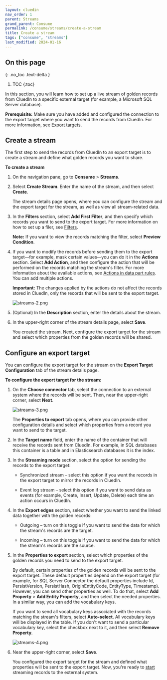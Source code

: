 ```yaml
---
layout: cluedin
nav_order: 1
parent: Streams
grand_parent: Consume
permalink: /consume/streams/create-a-stream
title: Create a stream
tags: ["consume", "streams"]
last_modified: 2024-01-16
---
```

## On this page
{: .no_toc .text-delta }
1. TOC
{:toc}

In this section, you will learn how to set up a live stream of golden records from CluedIn to a specific external target (for example, a Microsoft SQL Server database).

**Prerequisite:** Make sure you have added and configured the connection to the export target where you want to send the records from CluedIn. For more information, see [Export targets](/consume/export-targets).

## Create a stream

The first step to send the records from CluedIn to an export target is to create a stream and define what golden records you want to share.

**To create a stream**

1. On the navigation pane, go to **Consume** > **Streams**.

1. Select **Create Stream**. Enter the name of the stream, and then select **Create**.

    The stream details page opens, where you can configure the stream and the export target for the stream, as well as view all stream-related data.

1. In the **Filters** section, select **Add First Filter**, and then specify which records you want to send to the export target. For more information on how to set up a filer, see [Filters](/key-terms-and-features/filters).

    **Note:** If you want to view the records matching the filter, select **Preview Condition**.

1. If you want to modify the records before sending them to the export target—for example, mask certain values—you can do it in the **Actions** section. Select **Add Action**, and then configure the action that will be performed on the records matching the stream's filter. For more information about the available actions, see [Actions in data part rules](/management/rules/rules-reference#actions-in-data-part-rules). You can add multiple actions.

    **Important:** The changes applied by the actions do not affect the records stored in CluedIn, only the records that will be sent to the export target.

    ![streams-2.png](../../assets/images/consume/streams/streams-2.png)

1. (Optional) In the **Description** section, enter the details about the stream.

1. In the upper-right corner of the stream details page, select **Save**.

    You created the stream. Next, configure the export target for the stream and select which properties from the golden records will be shared.

## Configure an export target

You can configure the export target for the stream on the **Export Target Configuration** tab of the stream details page.

**To configure the export target for the stream:**

1. On the **Choose connector** tab, select the connection to an external system where the records will be sent. Then, near the upper-right corner, select **Next**.

    ![streams-3.png](../../assets/images/consume/streams/streams-3.png)

    The **Properties to export** tab opens, where you can provide other configuration details and select which properties from a record you want to send to the target.

1. In the **Target name** field, enter the name of the container that will receive the records sent from CluedIn. For example, in SQL databases this container is a table and in Elasticsearch databases it is the index.

1. In the **Streaming mode** section, select the option for sending the records to the export target:

    - Synchronized stream – select this option if you want the records in the export target to mirror the records in CluedIn.

    - Event log stream – select this option if you want to send data as events (for example, Create, Insert, Update, Delete) each time an action occurs in CluedIn.

1. In the **Export edges** section, select whether you want to send the linked data together with the golden records:

    - Outgoing – turn on this toggle if you want to send the data for which the stream's records are the target.

    - Incoming – turn on this toggle if you want to send the data for which the stream's records are the source.

1. In the **Properties to export** section, select which properties of the golden records you need to send to the export target.

    By default, certain properties of the golden records will be sent to the export target. These default properties depend on the export target (for example, for SQL Server Connector the default properties include Id, PersistVersion, PersistHash, OriginEntityCode, EntityType, Timestamp). However, you can send other properties as well. To do that, select **Add Property** > **Add Entity Property**, and then select the needed properties. In a similar way, you can add the vocabulary keys.

    If you want to send all vocabulary keys associated with the records matching the stream's filters, select **Auto-select**. All vocabulary keys will be displayed in the table. If you don't want to send a particular vocabulary key, select the checkbox next to it, and then select **Remove Property**.

    ![streams-4.png](../../assets/images/consume/streams/streams-4.png)

1. Near the upper-right corner, select **Save**.

    You configured the export target for the stream and defined what properties will be sent to the export target. Now, you're ready to [start](/consume/streams/manage-streams) streaming records to the external system.

